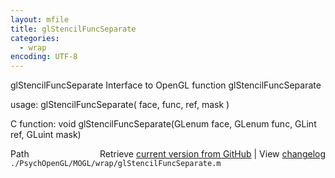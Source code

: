 ```yaml
---
layout: mfile
title: glStencilFuncSeparate
categories:
  - wrap
encoding: UTF-8
---
```


glStencilFuncSeparate  Interface to OpenGL function glStencilFuncSeparate

usage:  glStencilFuncSeparate\( face, func, ref, mask \)

C function:  void glStencilFuncSeparate\(GLenum face, GLenum func, GLint ref, GLuint mask\)


<div class="code_header" style="text-align:right;">
  <span style="float:left;">Path&nbsp;&nbsp;</span> <span class="counter">Retrieve <a href=
  "https://raw.github.com/Psychtoolbox-3/Psychtoolbox-3/beta/./PsychOpenGL/MOGL/wrap/glStencilFuncSeparate.m">current version from GitHub</a> | View <a href=
  "https://github.com/Psychtoolbox-3/Psychtoolbox-3/commits/beta/./PsychOpenGL/MOGL/wrap/glStencilFuncSeparate.m">changelog</a></span>
</div>
<div class="code">
  <code>./PsychOpenGL/MOGL/wrap/glStencilFuncSeparate.m</code>
</div>
